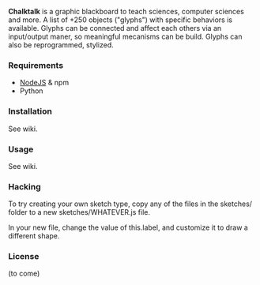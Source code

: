 
**Chalktalk** is a graphic blackboard to teach sciences, computer sciences and more. 
A list of +250 objects ("glyphs") with specific behaviors is available. Glyphs can be connected and affect each others via an input/output maner, so meaningful mecanisms can be build. Glyphs can also be reprogrammed, stylized.

### Requirements
* [NodeJS](http://nodejs.org/download/) & npm
* Python

### Installation
See wiki.

### Usage
See wiki.

### Hacking
To try creating your own sketch type, copy any of the files in
the sketches/ folder to a new sketches/WHATEVER.js file.

In your new file, change the value of this.label, and customize
it to draw a different shape.

### License
(to come)



